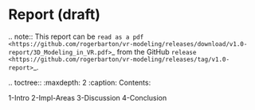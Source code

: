 # Report (draft)

.. note::
   This report can be `read as a pdf <https://github.com/rogerbarton/vr-modeling/releases/download/v1.0-report/3D_Modeling_in_VR.pdf>`_ from the GitHub `release <https://github.com/rogerbarton/vr-modeling/releases/tag/v1.0-report>`_.

.. toctree::
   :maxdepth: 2
   :caption: Contents:

   1-Intro
   2-Impl-Areas
   3-Discussion
   4-Conclusion